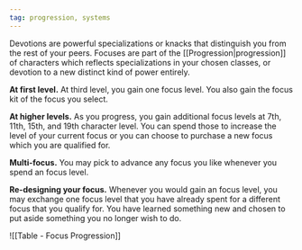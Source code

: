 ```yaml
---
tag: progression, systems
---
```

Devotions are powerful specializations or knacks that distinguish you from the rest of your peers. Focuses are part of the [[Progression|progression]] of characters which reflects specializations in your chosen classes, or devotion to a new distinct kind of power entirely.

**At first level.** At third level, you gain one focus level. You also gain the focus kit of the focus you select.

**At higher levels.** As you progress, you gain additional focus levels at 7th, 11th, 15th, and 19th character level. You can spend those to increase the level of your current focus or you can choose to purchase a new focus which you are qualified for.

**Multi-focus.** You may pick to advance any focus you like whenever you spend an focus level.

**Re-designing your focus.** Whenever you would gain an focus level, you may exchange one focus level that you have already spent for a different focus that you qualify for. You have learned something new and chosen to put aside something you no longer wish to do.

![[Table - Focus Progression]]